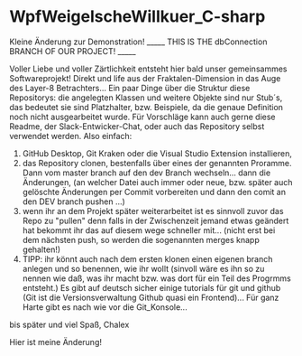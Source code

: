 # WpfWeigelscheWillkuer_C-sharp

Kleine Änderung zur Demonstration!
_____ THIS IS THE dbConnection BRANCH OF OUR PROJECT! _____

Voller Liebe und voller Zärtlichkeit entsteht hier bald unser gemeinsammes Softwareprojekt!
Direkt und life aus der Fraktalen-Dimension in das Auge des Layer-8 Betrachters...
Ein paar Dinge über die Struktur diese Repositorys: die angelegten Klassen und weitere
Objekte sind nur Stub´s, das bedeutet sie sind Platzhalter, bzw. Beispiele, da die
genaue Definition noch nicht ausgearbeitet wurde. Für Vorschläge kann auch gerne
diese Readme, der Slack-Entwicker-Chat, oder auch das Repository selbst verwendet werden.
Also einfach:
1. GitHub Desktop, Git Kraken oder die Visual Studio Extension installieren,
2. das Repository clonen, bestenfalls über eines der genannten Proramme.
Dann vom master branch auf den dev Branch wechseln... dann die Änderungen,
(an welcher Datei auch immer oder neue, bzw. später auch gelöschte Änderungen
per Commit vorbereiten und dann den comit an den DEV branch pushen ...)
3. wenn ihr an dem Projekt später weiterarbeitet ist es sinnvoll zuvor das Repo
zu "pullen" denn falls in der Zwischenzeit jemand etwas geändert hat bekommt ihr
das auf diesem wege schneller mit... (nicht erst bei dem nächsten push,
so werden die sogenannten merges knapp gehalten!)
4. TIPP: ihr könnt auch nach dem ersten klonen einen eigenen branch anlegen
und so benennen, wie ihr wollt (sinvoll wäre es ihn so zu nennen wie daß,
was ihr macht bzw. was dort für ein Teil des Progrmms entsteht.)
Es gibt auf deutsch sicher einige tutorials für git und github (Git ist die
Versionsverwaltung Github quasi ein Frontend)...
Für ganz Harte gibt es nach wie vor die Git_Konsole...

bis später und viel Spaß, Chalex

Hier ist meine Änderung!
